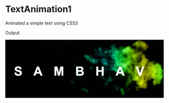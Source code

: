 # TextAnimation1
Animated a simple text using CSS3

Output

[![Alt text](https://github.com/sambhav228/TextAnimation1/blob/master/rsz_youwall.jpg)](https://www.youtube.com/watch?v=KyIcc0WLLBk)
